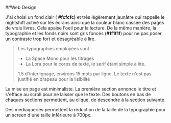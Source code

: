 ##Web Design 



J'ai choisi un fond clair ( **#fcfcfc)** et très légèrement jaunâtre qui rappelle le nightshift activé sur les écrans ainsi que la couleur blanc cassée des pages de vrais livres. Cela apaise l'oeil pour la lecture. De la même manière, la typographie et les fonds noirs sont gris foncés (**#1f1f1f**) pour ne pas poser un contraste trop fort et désagréable à lire.



> Les typographies employées sont : 
>
> - La Space Mono pour les titrages 
> - La Lora pour le corps de texte, le serif étant simple à lire. 
>
> 1.5 d'interlignage, environs 15 mots par ligne. Le texte n'est pas justifié en drapeau pour la lisibilité



La mise en page est minimaliste. La première section annonce le titre et s'efface au scroll pour ne laisser que le texte. Des boutons en bas de chaques sections permettent, au clique, de descendre à la section suivante.



Des mediaqueries permettent la réduction de la taille de la typographie pour un screen d'une taille inférieure à 700px.